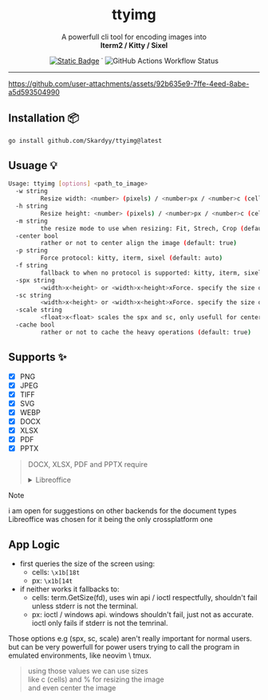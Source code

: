 <h1 align="center">ttyimg</h1>  
<p align="center">A powerfull cli tool for encoding images into <br/>
<b> Iterm2 / Kitty / Sixel </b> </p> 
<div align="center">
    
[![Static Badge](https://img.shields.io/badge/go.dev-1e2029?style=flat&logo=go&logoColor=00ADD8&label=find%20at&labelColor=15161b)](https://pkg.go.dev/github.com/Skardyy/ttyimg) ˙ ![GitHub Actions Workflow Status](https://img.shields.io/github/actions/workflow/status/Skardyy/ttyimg/release.yml?style=flat&labelColor=15161b&color=1e2029)


</div>

---
https://github.com/user-attachments/assets/92b635e9-7ffe-4eed-8abe-a5d593504990

## Installation 📦
```sh
go install github.com/Skardyy/ttyimg@latest
```

## Usuage 💡  
```sh
Usage: ttyimg [options] <path_to_image>
  -w string
         Resize width: <number> (pixels) / <number>px / <number>c (cells) / <number>% (default: 80%)
  -h string
         Resize height: <number> (pixels) / <number>px / <number>c (cells) / <number>% (default: 60%)
  -m string
         the resize mode to use when resizing: Fit, Strech, Crop (default: Fit)
  -center bool
         rather or not to center align the image (default: true)
  -p string
         Force protocol: kitty, iterm, sixel (default: auto)
  -f string
         fallback to when no protocol is supported: kitty, iterm, sixel (default: sixel)
  -spx string
         <width>x<height> or <width>x<height>xForce. specify the size of the winodw in px for fallback / overwrite (default: 1920x1080)
  -sc string
         <width>x<height> or <width>x<height>xForce. specify the size of the winodw in cell for fallback / overwrite (default: 120x30)
  -scale string
         <float>x<float> scales the spx and sc, only usefull for centering in smaller portions of the screen (default: 1x1)
  -cache bool
         rather or not to cache the heavy operations (default: true)
```

## Supports ✨  
- [X] PNG  
- [X] JPEG  
- [X] TIFF  
- [X] SVG  
- [X] WEBP  
- [X] DOCX  
- [X] XLSX  
- [X] PDF  
- [X] PPTX  

> DOCX, XLSX, PDF and PPTX require
><details>
>  <summary>Libreoffice</summary>
> 
>  ```txt
>    make sure its installed and in your path  
>    * windows: in windows its called soffice and should be in C:\Program Files\LibreOffice\program 
>    * linux: should add it to path automatically
>  ```
> </details>

> [!Note]  
> i am open for suggestions on other backends for the document types  
> Libreoffice was chosen for it being the only crossplatform one  

## App Logic  
* first queries the size of the screen using:  
    *  cells: `\x1b[18t`
    *  px: `\x1b[14t`
* if neither works it fallbacks to:  
    *  cells: term.GetSize(fd), uses win api / ioctl respectfully, shouldn't fail unless stderr is not the terminal.  
    *  px: ioctl / windows api. windows shouldn't fail, just not as accurate. ioctl only fails if stderr is not the temrinal.  

Those options e.g (spx, sc, scale) aren't really important for normal users.  
but can be very powerfull for power users trying to call the program in emulated environments, like neovim \ tmux.  

> using those values we can use sizes  
> like c (cells) and % for resizing the image  
> and even center the image  
